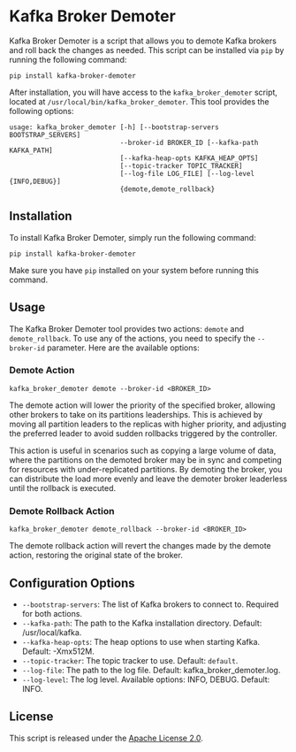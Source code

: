 # Kafka Broker Demoter

Kafka Broker Demoter is a script that allows you to demote Kafka brokers and roll back the changes as needed. This script can be installed via `pip` by running the following command:

```
pip install kafka-broker-demoter
```

After installation, you will have access to the `kafka_broker_demoter` script, located at `/usr/local/bin/kafka_broker_demoter`. This tool provides the following options:

```
usage: kafka_broker_demoter [-h] [--bootstrap-servers BOOTSTRAP_SERVERS]
                            --broker-id BROKER_ID [--kafka-path KAFKA_PATH]
                            [--kafka-heap-opts KAFKA_HEAP_OPTS]
                            [--topic-tracker TOPIC_TRACKER]
                            [--log-file LOG_FILE] [--log-level {INFO,DEBUG}]
                            {demote,demote_rollback}
```

## Installation

To install Kafka Broker Demoter, simply run the following command:

```
pip install kafka-broker-demoter
```

Make sure you have `pip` installed on your system before running this command.

## Usage

The Kafka Broker Demoter tool provides two actions: `demote` and `demote_rollback`. To use any of the actions, you need to specify the `--broker-id` parameter. Here are the available options:

### Demote Action

```
kafka_broker_demoter demote --broker-id <BROKER_ID>
```

The demote action will lower the priority of the specified broker, allowing other brokers to take on its partitions leaderships. This is achieved by moving all partition leaders to the replicas with higher priority, and adjusting the preferred leader to avoid sudden rollbacks triggered by the controller.

This action is useful in scenarios such as copying a large volume of data, where the partitions on the demoted broker may be in sync and competing for resources with under-replicated partitions. By demoting the broker, you can distribute the load more evenly and leave the demoter broker leaderless until the rollback is executed.

### Demote Rollback Action

```
kafka_broker_demoter demote_rollback --broker-id <BROKER_ID>
```

The demote rollback action will revert the changes made by the demote action, restoring the original state of the broker.

## Configuration Options

- `--bootstrap-servers`: The list of Kafka brokers to connect to. Required for both actions.
- `--kafka-path`: The path to the Kafka installation directory. Default: /usr/local/kafka.
- `--kafka-heap-opts`: The heap options to use when starting Kafka. Default: -Xmx512M.
- `--topic-tracker`: The topic tracker to use. Default: `default`.
- `--log-file`: The path to the log file. Default: kafka_broker_demoter.log.
- `--log-level`: The log level. Available options: INFO, DEBUG. Default: INFO.

## License

This script is released under the [Apache License 2.0](LICENSE.txt).
